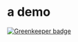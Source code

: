 # a demo

[![Greenkeeper badge](https://badges.greenkeeper.io/laopo001/ts-template.svg)](https://greenkeeper.io/)
